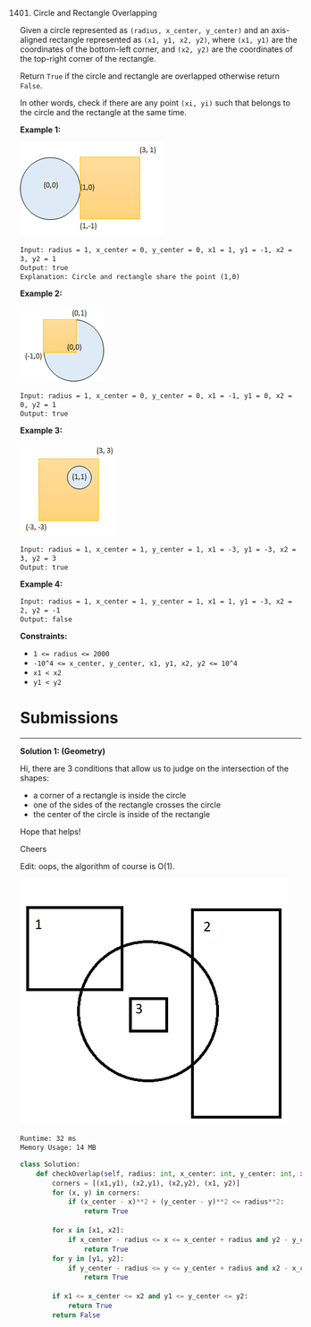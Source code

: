 1401. Circle and Rectangle Overlapping

Given a circle represented as `(radius, x_center, y_center)` and an axis-aligned rectangle represented as `(x1, y1, x2, y2)`, where `(x1, y1)` are the coordinates of the bottom-left corner, and `(x2, y2)` are the coordinates of the top-right corner of the rectangle.

Return `True` if the circle and rectangle are overlapped otherwise return `False`.

In other words, check if there are any point `(xi, yi)` such that belongs to the circle and the rectangle at the same time.

 

**Example 1:**

![1401_sample_4_1728.png](img/1401_sample_4_1728.png)
```
Input: radius = 1, x_center = 0, y_center = 0, x1 = 1, y1 = -1, x2 = 3, y2 = 1
Output: true
Explanation: Circle and rectangle share the point (1,0) 
```

**Example 2:**

![1401_sample_2_1728.png](img/1401_sample_2_1728.png)
```
Input: radius = 1, x_center = 0, y_center = 0, x1 = -1, y1 = 0, x2 = 0, y2 = 1
Output: true
```

**Example 3:**

![1401_sample_6_1728.png](img/1401_sample_6_1728.png)
```
Input: radius = 1, x_center = 1, y_center = 1, x1 = -3, y1 = -3, x2 = 3, y2 = 3
Output: true
```

**Example 4:**
```
Input: radius = 1, x_center = 1, y_center = 1, x1 = 1, y1 = -3, x2 = 2, y2 = -1
Output: false
```

**Constraints:**

* `1 <= radius <= 2000`
* `-10^4 <= x_center, y_center, x1, y1, x2, y2 <= 10^4`
* `x1 < x2`
* `y1 < y2`

# Submissions
---
**Solution 1: (Geometry)**

Hi, there are 3 conditions that allow us to judge on the intersection of the shapes:

* a corner of a rectangle is inside the circle
* one of the sides of the rectangle crosses the circle
* the center of the circle is inside of the rectangle

Hope that helps!

Cheers

Edit: oops, the algorithm of course is O(1).

![1401_image_1586017921.png](img/1401_image_1586017921.png)

```
Runtime: 32 ms
Memory Usage: 14 MB
```
```python
class Solution:
    def checkOverlap(self, radius: int, x_center: int, y_center: int, x1: int, y1: int, x2: int, y2: int) -> bool:
        corners = [(x1,y1), (x2,y1), (x2,y2), (x1, y2)]
        for (x, y) in corners:
            if (x_center - x)**2 + (y_center - y)**2 <= radius**2:
                return True

        for x in [x1, x2]:
            if x_center - radius <= x <= x_center + radius and y2 - y_center >= 0 and y1 - y_center <= 0:
                return True
        for y in [y1, y2]:
            if y_center - radius <= y <= y_center + radius and x2 - x_center >= 0 and x1 - x_center <= 0:
                return True

        if x1 <= x_center <= x2 and y1 <= y_center <= y2:
            return True
        return False 
```